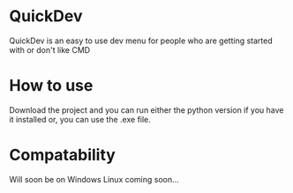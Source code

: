 # QuickDev
QuickDev is an easy to use dev menu for people who are getting started with or don't like CMD
# How to use
Download the project and you can run either the python version if you have it installed or, you can use the .exe file.
# Compatability
Will soon be on Windows
Linux coming soon...
